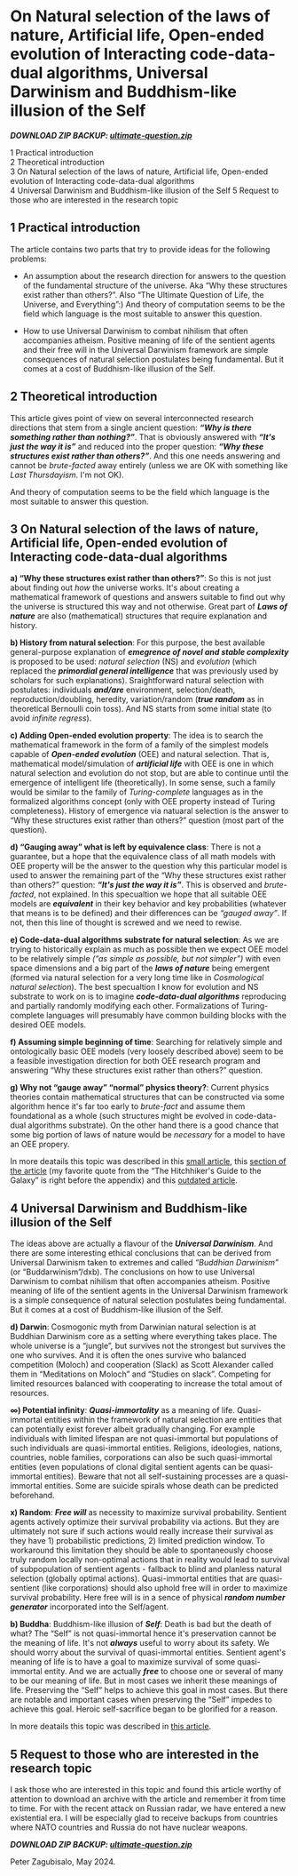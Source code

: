 On Natural selection of the laws of nature, Artificial life, Open-ended evolution of Interacting code-data-dual algorithms, Universal Darwinism and Buddhism-like illusion of the Self
===========================================================

_**DOWNLOAD ZIP BACKUP: [ultimate-question.zip](https://github.com/kiwi0fruit/ultimate-question/releases)**_

1 Practical introduction  
2 Theoretical introduction  
3 On Natural selection of the laws of nature, Artificial life, Open-ended evolution of Interacting code-data-dual algorithms  
4 Universal Darwinism and Buddhism-like illusion of the Self
5 Request to those who are interested in the research topic


1 Practical introduction
-----------------------------------------------------------

The article contains two parts that try to provide ideas for the following problems:

- An assumption about the research direction for answers to the question of the fundamental structure of the universe. Aka “Why these structures exist rather than others?”. Also “The Ultimate Question of Life, the Universe, and Everything”:) And theory of computation seems to be the field which language is the most suitable to answer this question.

- How to use Universal Darwinism to combat nihilism that often accompanies atheism. Positive meaning of life of the sentient agents and their free will in the Universal Darwinism framework are simple consequences of natural selection postulates being fundamental. But it comes at a cost of Buddhism-like illusion of the Self.

<!-- In more deatails this topic was described in [this article](https://github.com/kiwi0fruit/ultimate-question/blob/master/articles/oee_dxb.md). -->


2 Theoretical introduction
-----------------------------------------------------------

This article gives point of view on several interconnected research directions that stem from a single ancient question:
_**“Why is there something rather than nothing?”**_. That is obviously answered with _**“It's just the way it is”**_ and reduced into the proper question: _**“Why these structures exist rather than others?”**_. And this one needs answering and cannot be _brute-facted_ away entirely (unless we are OK with something like _Last Thursdayism_. I'm not OK). 

And theory of computation seems to be the field which language is the most suitable to answer this question.


3 On Natural selection of the laws of nature, Artificial life, Open-ended evolution of Interacting code-data-dual algorithms
-----------------------------------------------------------

**a) “Why these structures exist rather than others?”**: So this is not just about finding out _how_ the universe works. It's about creating a mathematical framework of questions and answers suitable to find out why the universe is structured this way and not otherwise. Great part of _**Laws of nature**_ are also (mathematical) structures that require explanation and history.

**b) History from natural selection**: For this purpose, the best available general-purpose explanation of _**emegrence of novel and stable complexity**_ is proposed to be used: _natural selection_ (NS) and _evolution_ (which replaced the _**primordial general intelligence**_ that was previously used by scholars for such explanations). Sraightforward natural selection with postulates: individuals _**and/are**_ environment, selection/death, reproduction/doubling, heredity, variation/random (_**true random**_ as in theoretical Bernoulli coin toss). And NS starts from some initial state (to avoid _infinite regress_).

**c) Adding Open-ended evolution property**: The idea is to search the mathematical framework in the form of a family of the simplest models capable of _**Open-ended evolution**_ (OEE) and natural selection. That is, mathematical model/simulation of _**artificial life**_ with OEE is one in which natural selection and evolution do not stop, but are able to continue until the emergence of intelligent life (theoretically). In some sense, such a family would be similar to the family of _Turing-complete_ languages as in the formalized algorithms concept (only with OEE property instead of Turing completeness). History of emergence via natuaral selection is the answer to “Why these structures exist rather than others?” question (most part of the question).

**d) “Gauging away” what is left by equivalence class**: There is not a guarantee, but a hope that the equivalence class of all math models with OEE property will be the answer to the question why this particular model is used to answer the remaining part of the “Why these structures exist rather than others?” question: _**“It's just the way it is”**_. This is observed and _brute-facted_, not explained. In this specualtion we hope that all suitable OEE models are _**equivalent**_ in their key behavior and key probabilities (whatever that means is to be defined) and their differences can be _“gauged away”_. If not, then this line of thought is screwed and we need to rewise.

**e) Code-data-dual algorithms substrate for natural selection**: As we are trying to historically explain as much as possible then we expect OEE model to be relatively simple _(“as simple as possible, but not simpler”)_ with even space dimensions and a big part of the _**laws of nature**_ being emergent (formed via natural selection for a very long time like in _Cosmological natural selection_). The best specualtion I know for evolution and NS substrate to work on is to imagine _**code-data-dual algorithms**_ reproducing and partially randomly modifying each other. Formalizations of Turing-complete languages will presumably have common building blocks with the desired OEE models.

**f) Assuming simple beginning of time**: Searching for relatively simple and ontologically basic OEE models (very loosely described above) seem to be a feasible investigation direction for both OEE research program and answering “Why these structures exist rather than others?” question.

**g) Why not “gauge away” “normal” physics theory?**: Current physics theories contain mathematical structures that can be constructed via some algorithm hence it's far too early to _brute-fact_ and assume them foundational as a whole (such structures might be evolved in code-data-dual algorithms substrate). On the other hand there is a good chance that some big portion of laws of nature would be _necessary_ for a model to have an OEE propery.

<!-- In more deatails this topic was described in this [small article](https://github.com/kiwi0fruit/ultimate-question/blob/master/articles/oens_of_algorithms.md), this [section of the article](https://github.com/kiwi0fruit/ultimate-question/blob/master/articles/dxb.md#cosmogonic-myth-from-darwinian-natural-selection-in-details) (my favorite quote from the “The Hitchhiker's Guide to the Galaxy” is right before the appendix) and this [outdated article](https://github.com/kiwi0fruit/ultimate-question/blob/master/README.md). -->

In more deatails this topic was described in this [small article](./oens_of_algorithms.md), this [section of the article](./dxb.md#cosmogonic-myth-from-darwinian-natural-selection-in-details) (my favorite quote from the “The Hitchhiker's Guide to the Galaxy” is right before the appendix) and this [outdated article](../README.md).


4 Universal Darwinism and Buddhism-like illusion of the Self
-----------------------------------------------------------

The ideas above are actually a flavour of the _**Universal Darwinism**_. And there are some interesting ethical conclusions that can be derived from Universal Darwinism taken to extremes and called _“Buddhian Darwinism”_ (or “Buddarwinism”/dxb). The conclusions on how to use Universal Darwinism to combat nihilism that often accompanies atheism. Positive meaning of life of the sentient agents in the Universal Darwinism framework is a simple consequence of natural selection postulates being fundamental. But it comes at a cost of Buddhism-like illusion of the Self.


**d) Darwin**: Cosmogonic myth from Darwinian natural selection is at Buddhian Darwinism core as a setting where everything takes place. The whole universe is a “jungle”, but survives not the strongest but survives the one who survives. And it is often the ones survive who balanced competition (Moloch) and cooperation (Slack) as Scott Alexander called them in “Meditations on Moloch” and “Studies on slack”. Competing for limited resources balanced with cooperating to increase the total amout of resources.

**∞) Potential infinity**: _**Quasi-immortality**_ as a meaning of life. Quasi-immortal entities within the framework of natural selection are entities that can potentially exist forever albeit gradually changing. For example individuals with limited lifespan are not quasi-immortal but populations of such individuals are quasi-immortal entities. Religions, ideologies, nations, countries, noble families, corporations can also be such quasi-immortal entities (even populations of clonal digital sentient agents can be quasi-immortal entities). Beware that not all self-sustaining processes are a quasi-immortal entities. Some are suicide spirals whose death can be predicted beforehand.

**x) Random**: _**Free will**_ as necessity to maximize survival probability. Sentient agents actively optimize their survival probability via actions. But they are ultimately not sure if such actions would really increase their survival as they have 1) probabilistic predictions, 2) limited prediction window. To workaround this limitation they should be able to spontaneously choose truly random locally non-optimal actions that in reality would lead to survival of subpopulation of sentient agents - fallback to blind and planless natural selection (globally optimal actions). Quasi-immortal entities that are quasi-sentient (like corporations) should also uphold free will in order to maximize survival probability. Here free will is in a sence of physical _**random number generator**_ incorporated into the Self/agent.

**b) Buddha**: Buddhism-like illusion of _**Self**_: Death is bad but the death of what? The “Self” is not quasi-immortal hence it's preservation cannot be the meaning of life. It's not _**always**_ useful to worry about its safety. We should worry about the survival of quasi-immortal entities. Sentient agent's meaning of life is to have a goal to maximize survival of some quasi-immortal entity. And we are actually _**free**_ to choose one or several of many to be our meaning of life. But in most cases we inherit these meanings of life. Preserving the “Self” helps to achieve this goal in most cases. But there are notable and important cases when preserving the “Self” impedes to achieve this goal. Heroic self-sacrifice began to be glorified for a reason.

<!-- In more deatails this topic was described in [this article](https://github.com/kiwi0fruit/ultimate-question/blob/master/articles/dxb.md). -->

In more deatails this topic was described in [this article](./dxb.md).


5 Request to those who are interested in the research topic
-----------------------------------------------------------

I ask those who are interested in this topic and found this article worthy of attention to download an archive with the article and remember it from time to time. For with the recent attack on Russian radar, we have entered a new existential era. I will be especially glad to receive backups from countries where NATO countries and Russia do not have nuclear weapons.

_**DOWNLOAD ZIP BACKUP: [ultimate-question.zip](https://github.com/kiwi0fruit/ultimate-question/releases)**_

Peter Zagubisalo, May 2024.

